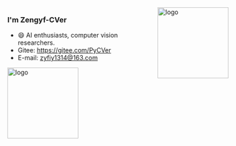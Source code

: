 <img src="https://github-readme-stats.vercel.app/api?username=zengyf-cver&show_icons=true" alt="logo" height="160" align="right" style="margin: 5px; margin-bottom: 20px;" />

### I'm Zengyf-CVer

- 😄 AI enthusiasts, computer vision researchers.
- Gitee: https://gitee.com/PyCVer
- E-mail: zyfiy1314@163.com


<img src="https://github-profile-trophy.vercel.app/?username=zengyf-cver&theme=flat&column=7" alt="logo" height="160" align="center" style="margin: auto; margin-bottom: 20px;" />

